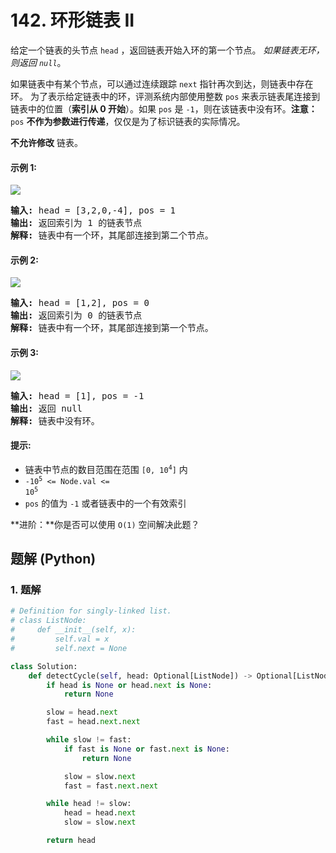 # 142. 环形链表 II
给定一个链表的头节点  `head` ，返回链表开始入环的第一个节点。 *如果链表无环，则返回 `null`*。

如果链表中有某个节点，可以通过连续跟踪 `next` 指针再次到达，则链表中存在环。 为了表示给定链表中的环，评测系统内部使用整数 `pos` 来表示链表尾连接到链表中的位置（**索引从 0 开始**）。如果 `pos` 是 `-1`，则在该链表中没有环。**注意：**`pos` **不作为参数进行传递**，仅仅是为了标识链表的实际情况。

**不允许修改** 链表。

#### 示例 1:
![](https://assets.leetcode.com/uploads/2018/12/07/circularlinkedlist.png)
<pre>
<strong>输入:</strong> head = [3,2,0,-4], pos = 1
<strong>输出:</strong> 返回索引为 1 的链表节点
<strong>解释:</strong> 链表中有一个环，其尾部连接到第二个节点。
</pre>

#### 示例 2:
![](https://assets.leetcode.com/uploads/2018/12/07/circularlinkedlist_test2.png)
<pre>
<strong>输入:</strong> head = [1,2], pos = 0
<strong>输出:</strong> 返回索引为 0 的链表节点
<strong>解释:</strong> 链表中有一个环，其尾部连接到第一个节点。
</pre>

#### 示例 3:
![](https://assets.leetcode.com/uploads/2018/12/07/circularlinkedlist_test3.png)
<pre>
<strong>输入:</strong> head = [1], pos = -1
<strong>输出:</strong> 返回 null
<strong>解释:</strong> 链表中没有环。
</pre>

#### 提示:
* 链表中节点的数目范围在范围 <code>[0, 10<sup>4</sup>]</code> 内
* <code>-10<sup>5</sup> <= Node.val <= 10<sup>5</sup></code>
* `pos` 的值为 `-1` 或者链表中的一个有效索引

**进阶：**你是否可以使用 `O(1)` 空间解决此题？

## 题解 (Python)

### 1. 题解
```Python
# Definition for singly-linked list.
# class ListNode:
#     def __init__(self, x):
#         self.val = x
#         self.next = None

class Solution:
    def detectCycle(self, head: Optional[ListNode]) -> Optional[ListNode]:
        if head is None or head.next is None:
            return None

        slow = head.next
        fast = head.next.next

        while slow != fast:
            if fast is None or fast.next is None:
                return None

            slow = slow.next
            fast = fast.next.next

        while head != slow:
            head = head.next
            slow = slow.next

        return head
```
